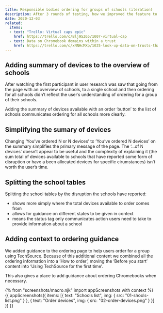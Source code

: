 ```yaml
---
title: Responsible bodies ordering for groups of schools (iteration)
description: After 3 rounds of testing, how we improved the feature to allow ordering for multiple schools (virtual caps)
date: 2020-12-03
related:
  items:
  - text: "Trello: Virtual caps epic"
    href: https://trello.com/c/Blj9SZ65/1007-virtual-cap
  - text: Data on Chromebook domains within a trust
    href: https://trello.com/c/xNNHcMXp/1025-look-up-data-on-trusts-that-have-set-different-chromebook-domain-names-for-their-schools
---
```


## Adding summary of devices to the overview of schools

After watching the first participant in user research was saw that going from the page with an overview of schools, to a single school and then ordering for all schools didn’t reflect the user’s understanding of ordering for a group of their schools.

Adding the summary of devices available with an order ‘button’ to the list of schools communicates ordering for all schools more clearly.

## Simplifying the sumary of devices

Changing ‘You’ve ordered N or N devices’ to ‘You’ve ordered N devices’ on the summary simplifies the primary message of the page. The ‘...of N devices’ doesn’t appear to be useful and the complexity of explaining it (the sum total of devices available to schools that have reported some form of disruption or have a been allocated devices for specific cirumstances) isn’t worth the user’s time.

## Splitting the school tables

Splitting the school tables by the disruption the schools have reported:
- shows more simply where the total devices available to order comes from
- allows for guidance on different states to be given in context
- means the status tag only communicates action users need to take to provide information about a school

## Adding context to ordering guidance

We added guidance to the ordering page to help users order for a group using TechSource. Because of this additional content we combined all the ordering information into a ‘How to order’, moving the ‘Before you start’ content into ‘Using TechSource for the first time’. 

This also gives a place to add guidance about ordering Chromebooks when necessary.

{% from "screenshots/macro.njk" import appScreenshots with context %}
{{ appScreenshots({
  items: [{
      text: "Schools list",
      img: { src: "01-shools-list.png" }
    }, {
      text: "Order devices",
      img: { src: "02-order-devices.png" }
    }]
}) }}